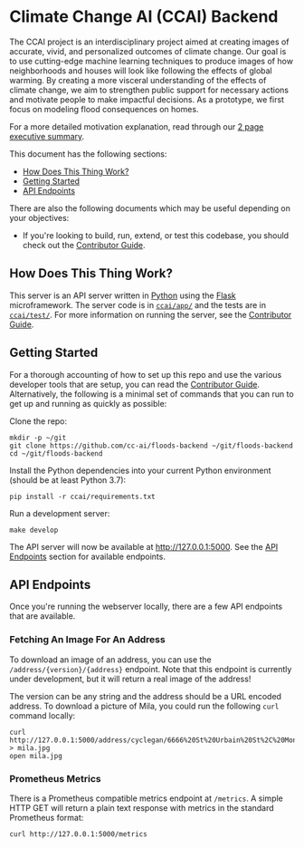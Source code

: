 # Climate Change AI (CCAI) Backend

The CCAI project is an interdisciplinary project aimed at creating images of accurate, vivid, and personalized outcomes of climate change. Our goal is to use cutting-edge machine learning techniques to produce images of how neighborhoods and houses will look like following the effects of global warming. By creating a more visceral understanding of the effects of climate change, we aim to strengthen public support for necessary actions and motivate people to make impactful decisions. As a prototype, we first focus on modeling flood consequences on homes.


For a more detailed motivation explanation, read through our [2 page executive summary](https://docs.google.com/document/d/1WQtugSBgMVB-i0RhgCg_qaP7WDj7aimWvpZytKTEqY4/edit).

This document has the following sections:

- [How Does This Thing Work?](#how-does-this-thing-work)
- [Getting Started](#getting-started)
- [API Endpoints](#api-endpoints)

There are also the following documents which may be useful depending on your objectives:

- If you're looking to build, run, extend, or test this codebase, you should check out the [Contributor Guide](./CONTRIBUTING.md).

## How Does This Thing Work?

This server is an API server written in [Python](https://python.org/) using the [Flask](http://flask.pocoo.org/) microframework. The server code is in [`ccai/app/`](./ccai/app/) and the tests are in [`ccai/test/`](./ccai/test/). For more information on running the server, see the [Contributor Guide](./CONTRIBUTING.md).

## Getting Started

For a thorough accounting of how to set up this repo and use the various developer tools that are setup, you can read the [Contributor Guide](./CONTRIBUTING.md). Alternatively, the following is a minimal set of commands that you can run to get up and running as quickly as possible:

Clone the repo:

```
mkdir -p ~/git
git clone https://github.com/cc-ai/floods-backend ~/git/floods-backend
cd ~/git/floods-backend
```

Install the Python dependencies into your current Python environment (should be at least Python 3.7):

```
pip install -r ccai/requirements.txt
```

Run a development server:

```
make develop
```

The API server will now be available at http://127.0.0.1:5000. See the [API Endpoints](#api-endpoints) section for available endpoints.

## API Endpoints

Once you're running the webserver locally, there are a few API endpoints that are available.

### Fetching An Image For An Address

To download an image of an address, you can use the `/address/{version}/{address}` endpoint. Note that this endpoint is currently under development, but it will return a real image of the address!

The version can be any string and the address should be a URL encoded address. To download a picture of Mila, you could run the following `curl` command locally:

```
curl http://127.0.0.1:5000/address/cyclegan/6666%20St%20Urbain%20St%2C%20Montreal%2C%20QC%20H2S%203H1%2C%20Canada > mila.jpg
open mila.jpg
```

### Prometheus Metrics

There is a Prometheus compatible metrics endpoint at `/metrics`. A simple HTTP GET will return a plain text response with metrics in the standard Prometheus format:

```
curl http://127.0.0.1:5000/metrics
```
